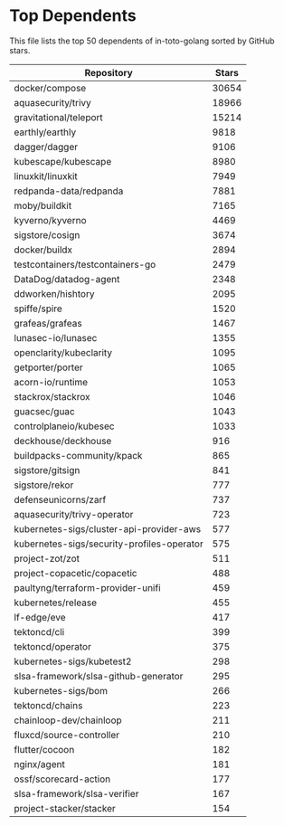 
# Top Dependents

This file lists the top 50 dependents of in-toto-golang sorted by GitHub stars.

| Repository | Stars |
|------------|-------|
| docker/compose | 30654 |
| aquasecurity/trivy | 18966 |
| gravitational/teleport | 15214 |
| earthly/earthly | 9818 |
| dagger/dagger | 9106 |
| kubescape/kubescape | 8980 |
| linuxkit/linuxkit | 7949 |
| redpanda-data/redpanda | 7881 |
| moby/buildkit | 7165 |
| kyverno/kyverno | 4469 |
| sigstore/cosign | 3674 |
| docker/buildx | 2894 |
| testcontainers/testcontainers-go | 2479 |
| DataDog/datadog-agent | 2348 |
| ddworken/hishtory | 2095 |
| spiffe/spire | 1520 |
| grafeas/grafeas | 1467 |
| lunasec-io/lunasec | 1355 |
| openclarity/kubeclarity | 1095 |
| getporter/porter | 1065 |
| acorn-io/runtime | 1053 |
| stackrox/stackrox | 1046 |
| guacsec/guac | 1043 |
| controlplaneio/kubesec | 1033 |
| deckhouse/deckhouse | 916 |
| buildpacks-community/kpack | 865 |
| sigstore/gitsign | 841 |
| sigstore/rekor | 777 |
| defenseunicorns/zarf | 737 |
| aquasecurity/trivy-operator | 723 |
| kubernetes-sigs/cluster-api-provider-aws | 577 |
| kubernetes-sigs/security-profiles-operator | 575 |
| project-zot/zot | 511 |
| project-copacetic/copacetic | 488 |
| paultyng/terraform-provider-unifi | 459 |
| kubernetes/release | 455 |
| lf-edge/eve | 417 |
| tektoncd/cli | 399 |
| tektoncd/operator | 375 |
| kubernetes-sigs/kubetest2 | 298 |
| slsa-framework/slsa-github-generator | 295 |
| kubernetes-sigs/bom | 266 |
| tektoncd/chains | 223 |
| chainloop-dev/chainloop | 211 |
| fluxcd/source-controller | 210 |
| flutter/cocoon | 182 |
| nginx/agent | 181 |
| ossf/scorecard-action | 177 |
| slsa-framework/slsa-verifier | 167 |
| project-stacker/stacker | 154 |
